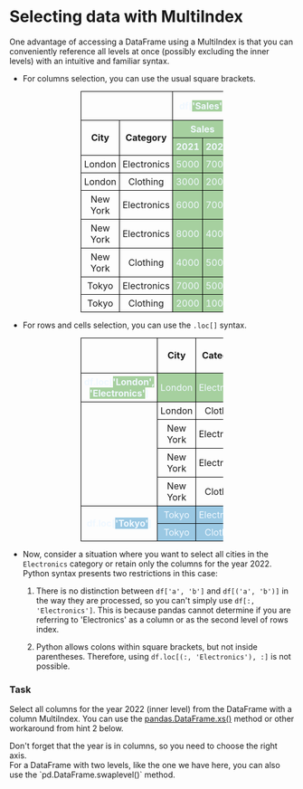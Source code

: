 # Selecting data with MultiIndex
One advantage of accessing a DataFrame using a MultiIndex is that you can conveniently reference all levels at once (possibly excluding the inner levels) with an intuitive and familiar syntax.

* For columns selection, you can use the usual square brackets.
<!DOCTYPE html>
<html lang="en">
<head>
<meta charset="UTF-8">
<meta name="viewport" content="width=device-width, initial-scale=1.0">
<title>MultiIndex Selection Example</title>
<style>
  table {
    border-collapse: collapse;
    width: 50%;
    margin: 0 auto;
  }
  th, td {
    border: 1px solid black;
    padding: 5px;
    text-align: center;
  }
  th.sales, td.sales {
    background-color: #a6d09f;
    color: aliceblue;
  }
  th.offers, td.offers {
    background-color: #9ac8e3;
    color: aliceblue;
  }
</style>
</head>
<body>

<table>
  <tr>
    <td colspan="2"></td>
    <th colspan="2" style="color: aliceblue">df[<span style="background-color: #a6d09f">'Sales'</span>]</th>
    <td> </td>
    <th style="color: aliceblue">df[<span style="background-color: #9ac8e3">'Offers', 2022 </span>]</th>
  </tr>
  <tr>
    <th rowspan="2">City</th>
    <th rowspan="2">Category</th>
    <th colspan="2" class="sales">Sales</th>
    <th colspan="2" class="offers">Offers</th>
  </tr>
  <tr>
    <th class="sales">2021</th>
    <th class="sales">2022</th>
    <th>2021</th>
    <th class="offers">2022</th>
  </tr>
  <tr>
    <td>London</td>
    <td>Electronics</td>
    <td class="sales">5000</td>
    <td class="sales">7000</td>
    <td>50</td>
    <td class="offers">70</td>
  </tr>
  <tr>
    <td>London</td>
    <td>Clothing</td>
    <td class="sales">3000</td>
    <td class="sales">2000</td>
    <td>40</td>
    <td class="offers">20</td>
  </tr>
  <tr>
    <td>New York</td>
    <td>Electronics</td>
    <td class="sales">6000</td>
    <td class="sales">7000</td>
    <td>70</td>
    <td class="offers">10</td>
  </tr>
  <tr>
    <td>New York</td>
    <td>Electronics</td>
    <td class="sales">8000</td>
    <td class="sales">4000</td>
    <td>20</td>
    <td class="offers">70</td>
  </tr>
  <tr>
    <td>New York</td>
    <td>Clothing</td>
    <td class="sales">4000</td>
    <td class="sales">5000</td>
    <td>30</td>
    <td class="offers">40</td>
  </tr>
  <tr>
    <td>Tokyo</td>
    <td>Electronics</td>
    <td class="sales">7000</td>
    <td class="sales">5000</td>
    <td>60</td>
    <td class="offers">50</td>
  </tr>
  <tr>
    <td>Tokyo</td>
    <td>Clothing</td>
    <td class="sales">2000</td>
    <td class="sales">1000</td>
    <td>80</td>
    <td class="offers">50</td>
  </tr>
</table>
</body>

* For rows and cells selection, you can use the `.loc[]` syntax.

<table>
  <tr>
    <td rowspan="2"></td>
    <th rowspan="2">City</th>
    <th rowspan="2">Category</th>
    <th colspan="2">Sales</th>
    <th colspan="2">Offers</th>
  </tr>
  <tr>
    <th>2021</th>
    <th>2022</th>
    <th>2021</th>
    <th>2022</th>
  </tr>
  <tr>
    <th style="color: aliceblue">df.loc[<span style="background-color: #a6d09f">'London', 'Electronics'</span>]</th>
    <td class="sales">London</td>
    <td class="sales">Electronics</td>
    <td class="sales">5000</td>
    <td class="sales">7000</td>
    <td class="sales">50</td>
    <td class="sales">70</td>
  </tr>
  <tr>
    <td rowspan="4"></td>
    <td>London</td>
    <td>Clothing</td>
    <td>3000</td>
    <td>2000</td>
    <td>40</td>
    <td>20</td>
  </tr>
  <tr>
    <td>New York</td>
    <td>Electronics</td>
    <td>6000</td>
    <td>7000</td>
    <td>70</td>
    <td>10</td>
  </tr>
  <tr>
    <td>New York</td>
    <td>Electronics</td>
    <td>8000</td>
    <td>4000</td>
    <td>20</td>
    <td>70</td>
  </tr>
  <tr>
    <td>New York</td>
    <td>Clothing</td>
    <td>4000</td>
    <td>5000</td>
    <td>30</td>
    <td>40</td>
  </tr>
  <tr>
    <th rowspan="2" style="color: aliceblue">df.loc[<span style="background-color: #9ac8e3">'Tokyo'</span>]</th>
    <td class="offers">Tokyo</td>
    <td class="offers">Electronics</td>
    <td class="offers">7000</td>
    <td class="offers">5000</td>
    <td class="offers">60</td>
    <td class="offers">50</td>
  </tr>
  <tr>
    <td class="offers">Tokyo</td>
    <td class="offers">Clothing</td>
    <td class="offers">2000</td>
    <td class="offers">1000</td>
    <td class="offers">80</td>
    <td class="offers">50</td>
  </tr>
</table>

* Now, consider a situation where you want to select all cities in the `Electronics` category or retain only the columns for the year 2022. 
Python syntax presents two restrictions in this case:

  1. There is no distinction between `df['a', 'b']` and `df[('a', 'b')]` in the way they are processed, so you can't simply use `df[:, 'Electronics']`. This is because pandas cannot determine if you are referring to 'Electronics' as a column or as the second level of rows index.

  2. Python allows colons within square brackets, but not inside parentheses. Therefore, using `df.loc[(:, 'Electronics'), :]` is not possible.

### Task
Select all columns for the year 2022 (inner level) from the DataFrame with a column MultiIndex. You can use the [pandas.DataFrame.xs()](https://pandas.pydata.org/docs/reference/api/pandas.DataFrame.xs.html) method or other workaround from hint 2 below.

<div class="hint">
  Don't forget that the year is in columns, so you need to choose the right axis.
</div>
<div class="hint">
  For a DataFrame with two levels, like the one we have here, you can also use the `pd.DataFrame.swaplevel()` method.
</div>
